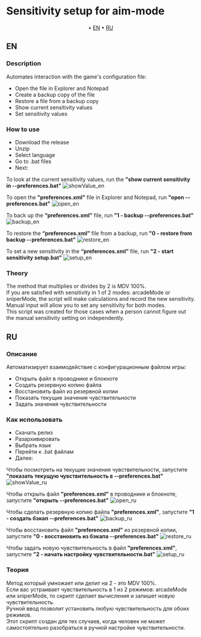 # Sensitivity setup for aim-mode

<p align="center">
	&bull; <a href="#en">EN</a> &bull; <a href="#ru">RU</a> 
</p>

## EN

### Description

Automates interaction with the game's configuration file:
- Open the file in Explorer and Notepad
- Create a backup copy of the file
- Restore a file from a backup copy
- Show current sensitivity values
- Set sensitivity values

### How to use

- Download the release
- Unzip
- Select language
- Go to .bat files
- Next:

To look at the current sensitivity values, run the **"show current sensitivity in --preferences.bat"**
![showValue_en](assets/images/showValue_en.jpg)

To open the **"preferences.xml"** file in Explorer and Notepad, run **"open --preferences.bat"**
![open_en](assets/images/open_en.jpg)

To back up the **“preferences.xml”** file, run **"1 - backup --preferences.bat"**
![backup_en](assets/images/backup_en.jpg)

To restore the **“preferences.xml”** file from a backup, run **"0 - restore from backup --preferences.bat"**
![restore_en](assets/images/restore_en.jpg)

To set a new sensitivity in the **“preferences.xml”** file, run **"2 - start sensitivity setup.bat"**
![setup_en](assets/images/setup_en.jpg)


### Theory

The method that multiplies or divides by 2 is MDV 100%.  
If you are satisfied with sensitivity in 1 of 2 modes: arcadeMode or sniperMode, the script will make calculations and record the new sensitivity.  
Manual input will allow you to set any sensitivity for both modes.  
This script was created for those cases when a person cannot figure out the manual sensitivity setting on independently.

## RU

### Описание

Автоматизирует взаимодействие с конфигурационным файлом игры:
- Открыть файл в проводнике и блокноте
- Создать резервную копию файла
- Восстановить файл из резервной копии
- Показать текущие значения чувствительности
- Задать значения чувствительности

### Как использовать

- Скачать релиз
- Разархивировать
- Выбрать язык
- Перейти к .bat файлам
- Далее:

Чтобы посмотреть на текущие значения чувствительности, запустите **"показать текущую чувствительность в --preferences.bat"**
![showValue_ru](assets/images/showValue_ru.jpg)

Чтобы открыть файл **"preferences.xml"** в проводнике и блокноте, запустите **"открыть --preferences.bat"**
![open_ru](assets/images/open_ru.jpg)

Чтобы сделать резервную копию файла **"preferences.xml"**, запустите **"1 - создать бэкап --preferences.bat"**
![backup_ru](assets/images/backup_ru.jpg)

Чтобы восстановить файл **"preferences.xml"** из резервной копии, запустите **"0 - восстановить из бэкапа --preferences.bat"**
![restore_ru](assets/images/restore_ru.jpg)

Чтобы задать новую чувствительность в файл **"preferences.xml"**, запустите **"2 - начать настройку чувствительности.bat"**
![setup_ru](assets/images/setup_ru.jpg)

### Теория

Метод который умножает или делит на 2 - это MDV 100%.  
Если вас устраивает чувствительность в 1 из 2 режимов: arcadeMode или sniperMode, то скрипт сделает вычисления и запишет новую чувствительность.  
Ручной ввод позволит установить любую чувствительность для обоих режимов.  
Этот скрипт создан для тех случаев, когда человек не может самостоятельно разобраться в ручной настройке чувствительности.
